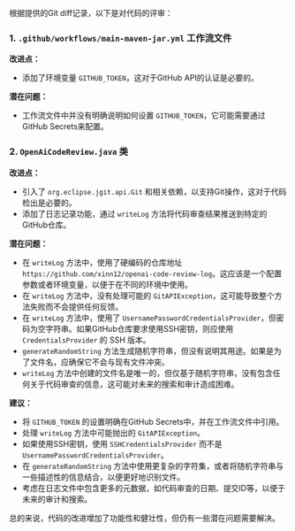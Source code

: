 根据提供的Git diff记录，以下是对代码的评审：

### 1. `.github/workflows/main-maven-jar.yml` 工作流文件

**改进点：**
- 添加了环境变量 `GITHUB_TOKEN`，这对于GitHub API的认证是必要的。

**潜在问题：**
- 工作流文件中并没有明确说明如何设置 `GITHUB_TOKEN`，它可能需要通过GitHub Secrets来配置。

### 2. `OpenAiCodeReview.java` 类

**改进点：**
- 引入了 `org.eclipse.jgit.api.Git` 和相关依赖，以支持Git操作，这对于代码检出是必要的。
- 添加了日志记录功能，通过 `writeLog` 方法将代码审查结果推送到特定的GitHub仓库。

**潜在问题：**
- 在 `writeLog` 方法中，使用了硬编码的仓库地址 `https://github.com/xinn12/openai-code-review-log`。这应该是一个配置参数或者环境变量，以便于在不同的环境中使用。
- 在 `writeLog` 方法中，没有处理可能的 `GitAPIException`，这可能导致整个方法失败而不会提供任何反馈。
- 在 `writeLog` 方法中，使用了 `UsernamePasswordCredentialsProvider`，但密码为空字符串。如果GitHub仓库要求使用SSH密钥，则应使用 `CredentialsProvider` 的 SSH 版本。
- `generateRandomString` 方法生成随机字符串，但没有说明其用途。如果是为了文件名，应确保它不会与现有文件冲突。
- `writeLog` 方法中创建的文件名是唯一的，但仅基于随机字符串，没有包含任何关于代码审查的信息，这可能对未来的搜索和审计造成困难。

**建议：**
- 将 `GITHUB_TOKEN` 的设置明确在GitHub Secrets中，并在工作流文件中引用。
- 处理 `writeLog` 方法中可能抛出的 `GitAPIException`。
- 如果使用SSH密钥，使用 `SSHCredentialsProvider` 而不是 `UsernamePasswordCredentialsProvider`。
- 在 `generateRandomString` 方法中使用更复杂的字符集，或者将随机字符串与一些描述性的信息结合，以便更好地识别文件。
- 考虑在日志文件中包含更多的元数据，如代码审查的日期、提交ID等，以便于未来的审计和搜索。

总的来说，代码的改进增加了功能性和健壮性，但仍有一些潜在问题需要解决。